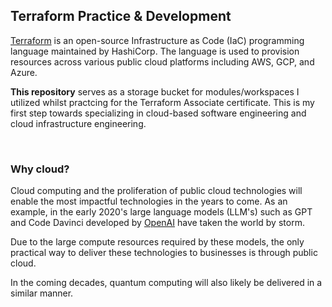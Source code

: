 ## Terraform Practice & Development

[Terraform](https://www.terraform.io/) is an open-source Infrastructure as Code (IaC) programming language maintained by HashiCorp. The language is used to provision resources across various public cloud platforms including AWS, GCP, and Azure.

<strong>This repository</strong> serves as a storage bucket for modules/workspaces I utilized whilst practcing for the Terraform Associate certificate. This is my first step towards specializing in cloud-based software engineering and cloud infrastructure engineering. 

<br />

### Why cloud?
Cloud computing and the proliferation of public cloud technologies will enable the most impactful technologies in the years to come. As an example, in the early 2020's large language models (LLM's) such as GPT and Code Davinci developed by [OpenAI](https://openai.com/) have taken the world by storm. 

Due to the large compute resources required by these models, the only practical way to deliver these technologies to businesses is through public cloud. 

In the coming decades, quantum computing will also likely be delivered in a similar manner.